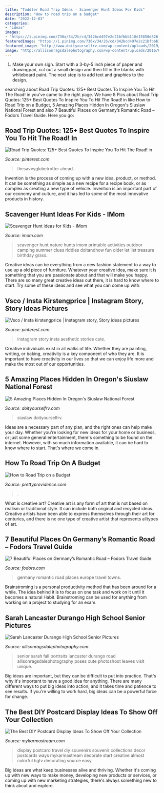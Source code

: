 ```yaml
---
title: "Toddler Road Trip Ideas - Scavenger Hunt Ideas For Kids"
description: "How to road trip on a budget"
date: "2022-12-03"
categories:
- "ideas"
images:
- "https://i.pinimg.com/736x/34/2b/cd/342bcd497e2c21bfbbb118d15850d326.jpg"
featuredImage: "https://i.pinimg.com/736x/34/2b/cd/342bcd497e2c21bfbbb118d15850d326.jpg"
featured_image: "http://www.doityourselfrv.com/wp-content/uploads/2019/10/39895057742_985bdb1947_k.jpg"
image: "http://allisonragsdalephotography.com/wp-content/uploads/2016/05/DSC2929.jpg"
---
```



1. Make your own sign. Start with a 3-by-5 inch piece of paper and drawingpad, cut out a small design and then fill in the blanks with whiteboard paint. The next step is to add text and graphics to the design.

	

		
searching about Road Trip Quotes: 125+ Best Quotes To Inspire You To Hit The Road! in you've came to the right page. We have 8 Pics about Road Trip Quotes: 125+ Best Quotes To Inspire You To Hit The Road! in like How to Road Trip on a Budget, 5 Amazing Places Hidden In Oregon&#039;s Siuslaw National Forest and also 7 Beautiful Places on Germany’s Romantic Road – Fodors Travel Guide. Here you go:
		
    
## Road Trip Quotes: 125+ Best Quotes To Inspire You To Hit The Road! In

<img loading=lazy src="https://i.pinimg.com/736x/7a/71/44/7a7144a1eb663ba01436dc22fb3067c1.jpg" onerror="this.onerror=null;this.src='https://tse4.mm.bing.net/th?id=OIP.AdMqF-5YI7Zyg22ILIkQUAHaLG&amp;pid=15.1';" alt="Road Trip Quotes: 125+ Best Quotes To Inspire You To Hit The Road! in">

_Source: pinterest.com_

>thesavvyglobetrotter ahead. 

	

Invention is the process of coming up with a new idea, product, or method. It can be something as simple as a new recipe for a recipe book, or as complex as creating a new type of vehicle. Invention is an important part of our economy and culture, and it has led to some of the most innovative products in history.

    
## Scavenger Hunt Ideas For Kids - IMom

<img loading=lazy src="http://imom.com/wp-content/uploads/2014/06/imom_os_scavenger_hunt_600px_use.jpg" onerror="this.onerror=null;this.src='https://tse4.mm.bing.net/th?id=OIP.3fQZoKGHGCCOy6FflmyZiAHaJk&amp;pid=15.1';" alt="Scavenger Hunt Ideas for Kids - iMom">

_Source: imom.com_

>scavenger hunt nature hunts imom printable activities outdoor camping summer clues riddles doitandhow fun older let list treasure birthday grass. 

	

Creative ideas can be everything from a new fashion statement to a way to use up a old piece of furniture. Whatever your creative idea, make sure it is something that you are passionate about and that will make you happy. There are so many great creative ideas out there, it is hard to know where to start. Try some of these ideas and see what you can come up with: 

    
## Vsco / Insta Kirstengprice | Instagram Story, Story Ideas Pictures

<img loading=lazy src="https://i.pinimg.com/736x/34/2b/cd/342bcd497e2c21bfbbb118d15850d326.jpg" onerror="this.onerror=null;this.src='https://tse3.mm.bing.net/th?id=OIP.7-RaKoHxeXI7rzVQknB-wgHaMU&amp;pid=15.1';" alt="Vsco / Insta kirstengprice | Instagram story, Story ideas pictures">

_Source: pinterest.com_

>instagram story insta aesthetic stories cute. 

	

Creative individuals exist in all walks of life. Whether they are painting, writing, or baking, creativity is a key component of who they are. It is important to have creativity in our lives so that we can enjoy life more and make the most out of our opportunities.

    
## 5 Amazing Places Hidden In Oregon&#039;s Siuslaw National Forest

<img loading=lazy src="http://www.doityourselfrv.com/wp-content/uploads/2019/10/39895057742_985bdb1947_k.jpg" onerror="this.onerror=null;this.src='https://tse4.mm.bing.net/th?id=OIP.R9I54UTtDL1_q688HP1vuAHaE8&amp;pid=15.1';" alt="5 Amazing Places Hidden In Oregon&#039;s Siuslaw National Forest">

_Source: doityourselfrv.com_

>siuslaw doityourselfrv. 

	

Ideas are a necessary part of any plan, and the right ones can help make your day. Whether you're looking for new ideas for your home or business, or just some general entertainment, there's something to be found on the internet. However, with so much information available, it can be hard to know where to start. That's where we come in.

    
## How To Road Trip On A Budget

<img loading=lazy src="https://prettyprovidence.com/wp-content/uploads/2015/06/bruno-bergher-157009-unsplash.jpg" onerror="this.onerror=null;this.src='https://tse3.mm.bing.net/th?id=OIP.2jpfMl0dBZM5kBOcU5l5FwHaE8&amp;pid=15.1';" alt="How to Road Trip on a Budget">

_Source: prettyprovidence.com_

>. 

	

What is creative art?
Creative art is any form of art that is not based on realism or traditional style. It can include both original and recycled ideas. Creative artists have been able to express themselves through their art for centuries, and there is no one type of creative artist that represents alltypes of art.

    
## 7 Beautiful Places On Germany’s Romantic Road – Fodors Travel Guide

<img loading=lazy src="https://cdn.fodors.com/wp-content/uploads/2017/07/top-7-germany-romantic-road-towns-hero.jpg" onerror="this.onerror=null;this.src='https://tse4.mm.bing.net/th?id=OIP.s1C7yoyHdBXrLQJ6nvwcQgHaE3&amp;pid=15.1';" alt="7 Beautiful Places on Germany’s Romantic Road – Fodors Travel Guide">

_Source: fodors.com_

>germany romantic road places europe travel towns. 

	

Brainstroming is a personal productivity method that has been around for a while. The idea behind it is to focus on one task and work on it until it becomes a natural Habit. Brainstroming can be used for anything from working on a project to studying for an exam.

    
## Sarah Lancaster Durango High School Senior Pictures

<img loading=lazy src="http://allisonragsdalephotography.com/wp-content/uploads/2016/05/DSC2929.jpg" onerror="this.onerror=null;this.src='https://tse1.mm.bing.net/th?id=OIP.yq45YOCwwSbHOYqdKG2CvAHaLG&amp;pid=15.1';" alt="Sarah Lancaster Durango High School Senior Pictures">

_Source: allisonragsdalephotography.com_

>senior sarah fall portraits lancaster durango road allisonragsdalephotography poses cute photoshoot leaves visit unique. 

	

Big ideas are important, but they can be difficult to put into practice. That's why it's important to have a good idea for anything. There are many different ways to put big ideas into action, and it takes time and patience to see results. If you're willing to work hard, big ideas can be a powerful force for change.

    
## The Best DIY Postcard Display Ideas To Show Off Your Collection

<img loading=lazy src="https://mykarmastream.com/wp-content/uploads/2017/05/postcard-display-ideas-5.jpg" onerror="this.onerror=null;this.src='https://tse4.mm.bing.net/th?id=OIP.X5SjTXtmw1iuPUbJqjLh9wHaJ4&amp;pid=15.1';" alt="The Best DIY Postcard Display Ideas To Show Off Your Collection">

_Source: mykarmastream.com_

>display postcard travel diy souvenirs souvenir collections decor postcards ways mykarmastream decorate start creative almost colorful hgtv decorating source easy. 

	

Big ideas are what keep businesses alive and thriving. Whether it's coming up with new ways to make money, developing new products or services, or coming up with new marketing strategies, there's always something new to think about and explore.

